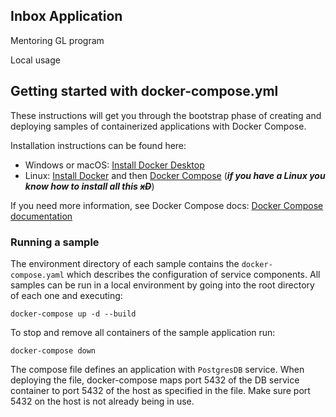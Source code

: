 ## Inbox Application

Mentoring GL program


Local usage

## Getting started with docker-compose.yml
These instructions will get you through the bootstrap phase of creating and deploying samples of containerized applications with Docker Compose.

Installation instructions can be found here:
- Windows or macOS:
  [Install Docker Desktop](https://www.docker.com/get-started)
- Linux: [Install Docker](https://docs.docker.com/desktop/install/linux-install/) and then
  [Docker Compose](https://github.com/docker/compose) (**_if you have a Linux you know how to install all this ~~xD~~_**)

If you need more information, see Docker Compose docs: [Docker Compose documentation](https://docs.docker.com/compose/)

### Running a sample

The environment directory of each sample contains the `docker-compose.yaml` which
describes the configuration of service components. All samples can be run in
a local environment by going into the root directory of each one and executing:

```console
docker-compose up -d --build
```


To stop and remove all containers of the sample application run:

```console
docker-compose down
```


The compose file defines an application with `PostgresDB` service.
When deploying the file, docker-compose maps port 5432 of the DB service container to port 5432 of the host as specified in the file.
Make sure port 5432 on the host is not already being in use.